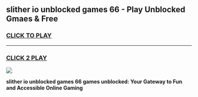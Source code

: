 
## slither io unblocked games 66 - Play Unblocked Gmaes & Free
<h3>
<a href="https://news.freeplayer.one?title=slither_io_unblocked_games_66&ref=16F">CLICK TO PLAY</a></h3>
<hr>

<h3>
<a href="https://news.freeplayer.one?title=slither_io_unblocked_games_66&ref=16F">CLICK 2 PLAY</a>
  
</h3>

<a href="https://news.freeplayer.one?title=slither_io_unblocked_games_66&ref=16F/"><img src="https://clearcache.store/games.png"></a>


**slither io unblocked games 66 games unblocked: Your Gateway to Fun and Accessible Online Gaming**

